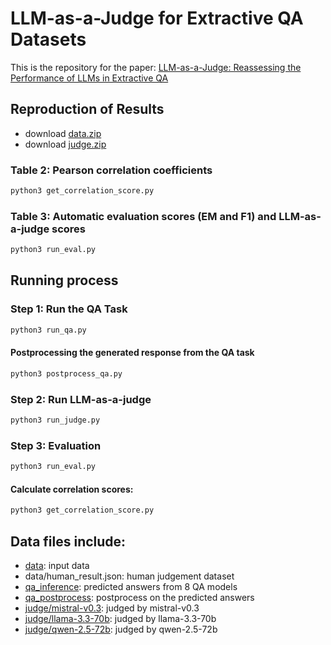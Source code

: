 # LLM-as-a-Judge for Extractive QA Datasets 

This is the repository for the paper: [LLM-as-a-Judge: Reassessing the Performance of LLMs in Extractive QA](https://arxiv.org/abs/2504.11972)



## Reproduction of Results
- download [data.zip](https://www.dropbox.com/scl/fi/pmxaxt5ibj9mlzui5gbpw/data.zip?rlkey=dc2nuie1ad47kkk7ta8slfklk&st=6pycuere&dl=0)
- download [judge.zip](https://www.dropbox.com/scl/fi/5i88veb30xqbbj7bn0w71/judge.zip?rlkey=xobwku0k5m70vw74y3ssmztih&st=8n8eyb9b&dl=0) 

### Table 2: Pearson correlation coefficients
```bash
python3 get_correlation_score.py
```

### Table 3: Automatic evaluation scores (EM and F1) and LLM-as-a-judge scores
```bash
python3 run_eval.py
```



## Running process

### Step 1: Run the QA Task
```bash
python3 run_qa.py
```

#### Postprocessing the generated response from the QA task
```bash
python3 postprocess_qa.py
```

### Step 2: Run LLM-as-a-judge
```bash
python3 run_judge.py
```

### Step 3: Evaluation
```bash
python3 run_eval.py
```

#### Calculate correlation scores:
```bash
python3 get_correlation_score.py
```

## Data files include:
- [data](https://www.dropbox.com/scl/fi/pmxaxt5ibj9mlzui5gbpw/data.zip?rlkey=dc2nuie1ad47kkk7ta8slfklk&st=6pycuere&dl=0): input data
- data/human_result.json: human judgement dataset
- [qa_inference](https://www.dropbox.com/scl/fi/fe56j1m358tppcb14mjqx/qa_inference.zip?rlkey=15wdi626sebivuhu80b63pae2&st=v5cbz03q&dl=0): predicted answers from 8 QA models
- [qa_postprocess](https://www.dropbox.com/scl/fi/d8b8gljd8gvicm35lyzhr/qa_postprocess.zip?rlkey=w3nikidu7qg7zasdnobqshcli&st=3qrtm9b2&dl=0): postprocess on the predicted answers
- [judge/mistral-v0.3](https://www.dropbox.com/scl/fi/5i88veb30xqbbj7bn0w71/judge.zip?rlkey=xobwku0k5m70vw74y3ssmztih&st=8n8eyb9b&dl=0): judged by mistral-v0.3
- [judge/llama-3.3-70b](https://www.dropbox.com/scl/fi/5i88veb30xqbbj7bn0w71/judge.zip?rlkey=xobwku0k5m70vw74y3ssmztih&st=8n8eyb9b&dl=0): judged by llama-3.3-70b
- [judge/qwen-2.5-72b](https://www.dropbox.com/scl/fi/5i88veb30xqbbj7bn0w71/judge.zip?rlkey=xobwku0k5m70vw74y3ssmztih&st=8n8eyb9b&dl=0): judged by qwen-2.5-72b






